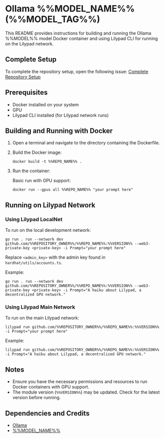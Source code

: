 # Ollama %%MODEL_NAME%% (%%MODEL_TAG%%)

This README provides instructions for building and running the Ollama %%MODEL%% model Docker container and using Lilypad CLI for running on the Lilypad network.

## Complete Setup

To complete the repository setup, open the following issue: 
[Complete Repository Setup](.github\ISSUE_TEMPLATE\complete_setup.yml)

## Prerequisites

- Docker installed on your system
- GPU
- Lilypad CLI installed (for Lilypad network runs)

## Building and Running with Docker

1. Open a terminal and navigate to the directory containing the Dockerfile.

2. Build the Docker image:
   ```
   docker build -t %%REPO_NAME%% .
   ```

3. Run the container:

   Basic run with GPU support:
   ```
   docker run --gpus all %%REPO_NAME%% "your prompt here"
   ```

## Running on Lilypad Network

### Using Lilypad LocalNet

To run on the local development network:

```
go run . run --network dev github.com/%%REPOSITORY_OWNER%%/%%REPO_NAME%%:%%VERSION%% --web3-private-key <private-key> -i Prompt="your prompt here"
```

Replace `<admin_key>` with the admin key found in `hardhat/utils/accounts.ts`.

Example:
```
go run . run --network dev github.com/%%REPOSITORY_OWNER%%/%%REPO_NAME%%:%%VERSION%% --web3-private-key <private-key> -i Prompt="A haiku about Lilypad, a decentralized GPU network."
```

### Using Lilypad Main Network

To run on the main Lilypad network:

```
lilypad run github.com/%%REPOSITORY_OWNER%%/%%REPO_NAME%%:%%VERSION%% -i Prompt="your prompt here"
```

Example:
```
lilypad run github.com/%%REPOSITORY_OWNER%%/%%REPO_NAME%%:%%VERSION%% -i Prompt="A haiku about Lilypad, a decentralized GPU network."
```

## Notes

- Ensure you have the necessary permissions and resources to run Docker containers with GPU support.
- The module version (`%%VERSION%%`) may be updated. Check for the latest version before running.

## Dependencies and Credits

- [Ollama](https://ollama.com/)
- [%%MODEL_NAME%%](%%MODEL_URL%%)